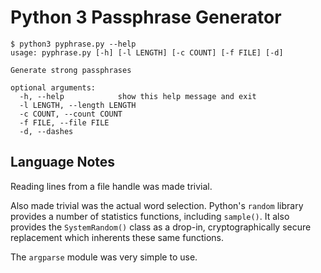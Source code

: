 # Python 3 Passphrase Generator

```
$ python3 pyphrase.py --help
usage: pyphrase.py [-h] [-l LENGTH] [-c COUNT] [-f FILE] [-d]

Generate strong passphrases

optional arguments:
  -h, --help            show this help message and exit
  -l LENGTH, --length LENGTH
  -c COUNT, --count COUNT
  -f FILE, --file FILE
  -d, --dashes
```

## Language Notes
Reading lines from a file handle was made trivial.

Also made trivial was the actual word selection. Python's ```random``` library
provides a number of statistics functions, including ```sample()```. It also
provides the ```SystemRandom()``` class as a drop-in, cryptographically secure
replacement which inherents these same functions.

The ```argparse``` module was very simple to use.
